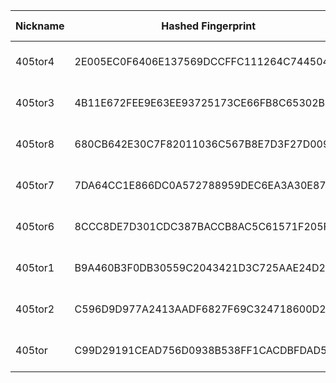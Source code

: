 | Nickname |  Hashed Fingerprint	| Or Addresses | Contact | Running | Flags | Last Seen | First Seen | Last Restarted | Advertised Bandwidth | Platform | Version | Version Status | Recommended Version | Verified hostnames | Exit policy |
|---|---|---|---|---|---|---|---|---|---|---|---|---|---|---|---|
|405tor4 | 2E005EC0F6406E137569DCCFFC111264C744504C | ["107.208.159.58:9004"] | N/A | true | Running, V2Dir, Valid | 2025-10-08 06:00:00 | 2025-10-08 02:00:00 | 2025-10-08 03:44:31 | 0 | Tor 0.4.8.10 on Linux | 0.4.8.10 | recommended | true | ["107-208-159-58.lightspeed.okcbok.sbcglobal.net"] | ["reject *:*"]|
|405tor3 | 4B11E672FEE9E63EE93725173CE66FB8C65302B8 | ["107.208.159.58:9002"] | N/A | true | Running, V2Dir, Valid | 2025-10-08 06:00:00 | 2025-10-08 01:00:00 | 2025-10-08 04:01:23 | 0 | Tor 0.4.8.10 on Linux | 0.4.8.10 | recommended | true | ["107-208-159-58.lightspeed.okcbok.sbcglobal.net"] | ["reject *:*"]|
|405tor8 | 680CB642E30C7F82011036C567B8E7D3F27D0099 | ["107.208.159.58:9008"] | N/A | true | Running, V2Dir, Valid | 2025-10-08 06:00:00 | 2025-10-08 04:00:00 | 2025-10-08 03:07:31 | 0 | Tor 0.4.8.10 on Linux | 0.4.8.10 | recommended | true | ["107-208-159-58.lightspeed.okcbok.sbcglobal.net"] | ["reject *:*"]|
|405tor7 | 7DA64CC1E866DC0A572788959DEC6EA3A30E8771 | ["107.208.159.58:9007"] | N/A | true | Running, V2Dir, Valid | 2025-10-08 06:00:00 | 2025-10-08 03:00:00 | 2025-10-08 02:41:42 | 0 | Tor 0.4.8.10 on Linux | 0.4.8.10 | recommended | true | ["107-208-159-58.lightspeed.okcbok.sbcglobal.net"] | ["reject *:*"]|
|405tor6 | 8CCC8DE7D301CDC387BACCB8AC5C61571F205F83 | ["107.208.159.58:9006"] | N/A | true | Running, V2Dir, Valid | 2025-10-08 06:00:00 | 2025-10-08 03:00:00 | 2025-10-08 02:18:47 | 0 | Tor 0.4.8.10 on Linux | 0.4.8.10 | recommended | true | ["107-208-159-58.lightspeed.okcbok.sbcglobal.net"] | ["reject *:*"]|
|405tor1 | B9A460B3F0DB30559C2043421D3C725AAE24D222 | ["107.208.159.58:9003"] | N/A | true | Running, V2Dir, Valid | 2025-10-08 06:00:00 | 2025-10-08 01:00:00 | 2025-10-08 03:53:05 | 0 | Tor 0.4.8.10 on Linux | 0.4.8.10 | recommended | true | ["107-208-159-58.lightspeed.okcbok.sbcglobal.net"] | ["reject *:*"]|
|405tor2 | C596D9D977A2413AADF6827F69C324718600D22B | ["107.208.159.58:9001"] | N/A | true | Running, V2Dir, Valid | 2025-10-08 06:00:00 | 2025-10-08 01:00:00 | 2025-10-08 03:56:02 | 0 | Tor 0.4.8.10 on Linux | 0.4.8.10 | recommended | true | ["107-208-159-58.lightspeed.okcbok.sbcglobal.net"] | ["reject *:*"]|
|405tor | C99D29191CEAD756D0938B538FF1CACDBFDAD584 | ["107.208.159.58:9005"] | N/A | true | Running, V2Dir, Valid | 2025-10-08 06:00:00 | 2025-10-08 03:00:00 | 2025-10-08 01:52:05 | 0 | Tor 0.4.8.10 on Linux | 0.4.8.10 | recommended | true | ["107-208-159-58.lightspeed.okcbok.sbcglobal.net"] | ["reject *:*"]|
